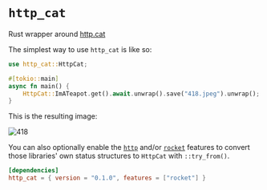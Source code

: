 # `http_cat`

Rust wrapper around [http.cat](https://http.cat)

The simplest way to use `http_cat` is like so:

```rs
use http_cat::HttpCat;

#[tokio::main]
async fn main() {
    HttpCat::ImATeapot.get().await.unwrap().save("418.jpeg").unwrap();
}
```

This is the resulting image:

![418](https://github.com/valentinegb/http-cat-rs/assets/35977727/450dd2dc-5cf5-45de-a2a4-0c1d3e276efe)

You can also optionally enable the [`http`](https://github.com/hyperium/http)
and/or [`rocket`](https://github.com/SergioBenitez/Rocket) features to convert
those libraries' own status structures to `HttpCat` with `::try_from()`.

```toml
[dependencies]
http_cat = { version = "0.1.0", features = ["rocket"] }
```
